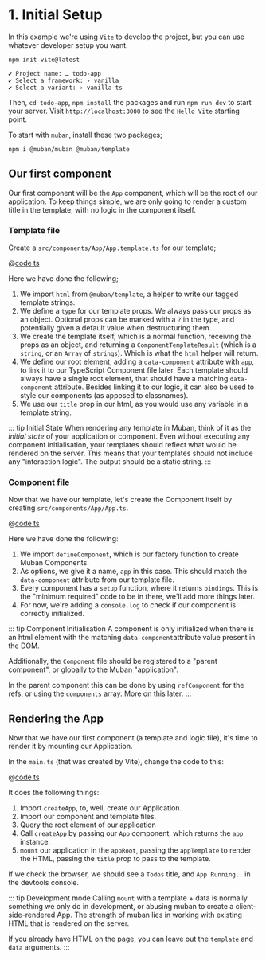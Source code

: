 # 1. Initial Setup

In this example we're using `Vite` to develop the project, but you can use whatever developer setup you want.

```shell
npm init vite@latest

✔ Project name: … todo-app
✔ Select a framework: › vanilla
✔ Select a variant: › vanilla-ts
```

Then, `cd todo-app`, `npm install` the packages and run `npm run dev` to start your server.
Visit `http://localhost:3000` to see the `Hello Vite` starting point.

To start with `muban`, install these two packages;

```shell
npm i @muban/muban @muban/template
```

## Our first component

Our first component will be the `App` component, which will be the root of our application. To keep things simple,
we are only going to render a custom title in the template, with no logic in the component itself.

### Template file
Create a `src/components/App/App.template.ts` for our template;

<CodeGroup>
<CodeGroupItem title="src/components/app/App.template.ts">

@[code ts](./steps/app-template-1.ts)
</CodeGroupItem>
</CodeGroup>

Here we have done the following;

1. We import `html` from `@muban/template`, a helper to write our tagged template strings.
2. We define a `type` for our template props. We always pass our props as an object. Optional props can be marked
   with a `?` in the type, and potentially given a default value when destructuring them.
3. We create the template itself, which is a normal function, receiving the props as an object, and returning a
   `ComponentTemplateResult` (which is a `string`, or an `Array` of `strings`). Which is what the `html` helper will
   return.
4. We define our root element, adding a `data-component` attribute with `app`, to link it to our TypeScript Component
   file later. Each template should always have a single root element, that should have a matching `data-component`
   attribute. Besides linking it to our logic, it can also be used to style our components (as apposed to classnames).
5. We use our `title` prop in our html, as you would use any variable in a template string.

::: tip Initial State
When rendering any template in Muban, think of it as the *initial state* of your application or component. Even
without executing any component initialisation, your templates should reflect what would be rendered on the server.
This means that your templates should not include any "interaction logic". The output should be a static string.
:::

### Component file

Now that we have our template, let's create the Component itself by creating `src/components/App/App.ts`.

<CodeGroup>
<CodeGroupItem title="src/components/app/App.ts">

@[code ts](./steps/app-1.ts)

</CodeGroupItem>
</CodeGroup>

Here we have done the following:

1. We import `defineComponent`, which is our factory function to create Muban Components.
2. As options, we give it a name, `app` in this case. This should match the `data-component` attribute from our
   template file.
3. Every component has a `setup` function, where it returns `bindings`. This is the "minimum required" code to be in
   there, we'll add more things later.
4. For now, we're adding a `console.log` to check if our component is correctly initialized.

::: tip Component Initialisation
A component is only initialized when there is an html element with the matching `data-component`attribute value
present in the DOM.

Additionally, the `Component` file should be registered to a "parent component", or globally 
to the Muban "application".

In the parent component this can be done by using `refComponent` for the refs, or 
using the `components` array. More on this later.
:::

## Rendering the App

Now that we have our first component (a template and logic file), it's time to render it by mounting our Application.

In the `main.ts` (that was created by Vite), change the code to this:

<CodeGroup>
<CodeGroupItem title="src/main.ts">

@[code ts](./steps/main-1.ts)

</CodeGroupItem>
</CodeGroup>

It does the following things:

1. Import `createApp`, to, well, create our Application.
2. Import our component and template files.
3. Query the root element of our application
4. Call `createApp` by passing our `App` component, which returns the `app` instance.
5. `mount` our application in the `appRoot`, passing the `appTemplate` to render the HTML, passing the `title` prop
   to pass to the template.

If we check the browser, we should see a `Todos` title, and `App Running..` in the devtools console.

::: tip Development mode
Calling `mount` with a template + data is normally something we only do in development, or abusing muban to create
a client-side-rendered App. The strength of muban lies in working with existing HTML that is rendered on the server.

If you already have HTML on the page, you can leave out the `template` and `data` arguments.
:::
